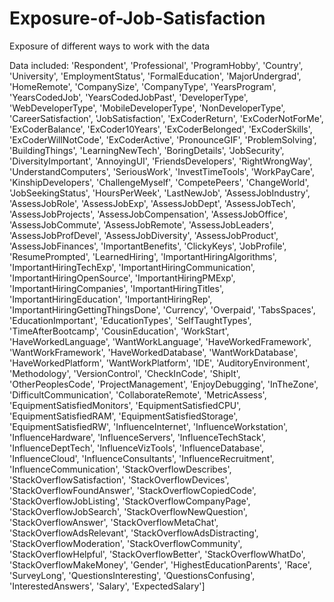 # Exposure-of-Job-Satisfaction

Exposure of different ways to work with the data

Data included: 'Respondent',
 'Professional',
 'ProgramHobby',
 'Country',
 'University',
 'EmploymentStatus',
 'FormalEducation',
 'MajorUndergrad',
 'HomeRemote',
 'CompanySize',
 'CompanyType',
 'YearsProgram',
 'YearsCodedJob',
 'YearsCodedJobPast',
 'DeveloperType',
 'WebDeveloperType',
 'MobileDeveloperType',
 'NonDeveloperType',
 'CareerSatisfaction',
 'JobSatisfaction',
 'ExCoderReturn',
 'ExCoderNotForMe',
 'ExCoderBalance',
 'ExCoder10Years',
 'ExCoderBelonged',
 'ExCoderSkills',
 'ExCoderWillNotCode',
 'ExCoderActive',
 'PronounceGIF',
 'ProblemSolving',
 'BuildingThings',
 'LearningNewTech',
 'BoringDetails',
 'JobSecurity',
 'DiversityImportant',
 'AnnoyingUI',
 'FriendsDevelopers',
 'RightWrongWay',
 'UnderstandComputers',
 'SeriousWork',
 'InvestTimeTools',
 'WorkPayCare',
 'KinshipDevelopers',
 'ChallengeMyself',
 'CompetePeers',
 'ChangeWorld',
 'JobSeekingStatus',
 'HoursPerWeek',
 'LastNewJob',
 'AssessJobIndustry',
 'AssessJobRole',
 'AssessJobExp',
 'AssessJobDept',
 'AssessJobTech',
 'AssessJobProjects',
 'AssessJobCompensation',
 'AssessJobOffice',
 'AssessJobCommute',
 'AssessJobRemote',
 'AssessJobLeaders',
 'AssessJobProfDevel',
 'AssessJobDiversity',
 'AssessJobProduct',
 'AssessJobFinances',
 'ImportantBenefits',
 'ClickyKeys',
 'JobProfile',
 'ResumePrompted',
 'LearnedHiring',
 'ImportantHiringAlgorithms',
 'ImportantHiringTechExp',
 'ImportantHiringCommunication',
 'ImportantHiringOpenSource',
 'ImportantHiringPMExp',
 'ImportantHiringCompanies',
 'ImportantHiringTitles',
 'ImportantHiringEducation',
 'ImportantHiringRep',
 'ImportantHiringGettingThingsDone',
 'Currency',
 'Overpaid',
 'TabsSpaces',
 'EducationImportant',
 'EducationTypes',
 'SelfTaughtTypes',
 'TimeAfterBootcamp',
 'CousinEducation',
 'WorkStart',
 'HaveWorkedLanguage',
 'WantWorkLanguage',
 'HaveWorkedFramework',
 'WantWorkFramework',
 'HaveWorkedDatabase',
 'WantWorkDatabase',
 'HaveWorkedPlatform',
 'WantWorkPlatform',
 'IDE',
 'AuditoryEnvironment',
 'Methodology',
 'VersionControl',
 'CheckInCode',
 'ShipIt',
 'OtherPeoplesCode',
 'ProjectManagement',
 'EnjoyDebugging',
 'InTheZone',
 'DifficultCommunication',
 'CollaborateRemote',
 'MetricAssess',
 'EquipmentSatisfiedMonitors',
 'EquipmentSatisfiedCPU',
 'EquipmentSatisfiedRAM',
 'EquipmentSatisfiedStorage',
 'EquipmentSatisfiedRW',
 'InfluenceInternet',
 'InfluenceWorkstation',
 'InfluenceHardware',
 'InfluenceServers',
 'InfluenceTechStack',
 'InfluenceDeptTech',
 'InfluenceVizTools',
 'InfluenceDatabase',
 'InfluenceCloud',
 'InfluenceConsultants',
 'InfluenceRecruitment',
 'InfluenceCommunication',
 'StackOverflowDescribes',
 'StackOverflowSatisfaction',
 'StackOverflowDevices',
 'StackOverflowFoundAnswer',
 'StackOverflowCopiedCode',
 'StackOverflowJobListing',
 'StackOverflowCompanyPage',
 'StackOverflowJobSearch',
 'StackOverflowNewQuestion',
 'StackOverflowAnswer',
 'StackOverflowMetaChat',
 'StackOverflowAdsRelevant',
 'StackOverflowAdsDistracting',
 'StackOverflowModeration',
 'StackOverflowCommunity',
 'StackOverflowHelpful',
 'StackOverflowBetter',
 'StackOverflowWhatDo',
 'StackOverflowMakeMoney',
 'Gender',
 'HighestEducationParents',
 'Race',
 'SurveyLong',
 'QuestionsInteresting',
 'QuestionsConfusing',
 'InterestedAnswers',
 'Salary',
 'ExpectedSalary']
